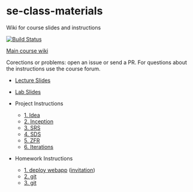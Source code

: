 # se-class-materials
Wiki for course slides and instructions 

[![Build Status](https://travis-ci.com/jce-il/se-class-materials.svg?token=A32fEPgKUvjwnDqzT4qn&branch=master)](https://travis-ci.com/jce-il/se-class-materials)

[Main course wiki](https://github.com/jce-il/se-class/wiki)

Corections or problems: open an issue or send a PR. For questions about the instructions use the course forum.

- [Lecture Slides](lecture/)
- [Lab Slides](lab/)

- Project Instructions
  - [1. Idea](docs/proj1-idea.md)
  - [2. Inception](docs/proj2-inception.md)
  - [3. SRS](docs/proj3-srs.md)
  - [4. SDS](docs/proj4-sds.md)
  - [5. ZFR](docs/proj5-zfr.md)
  - [6. Iterations](docs/proj1-iterations.md)

- Homework Instructions
  - [1. deploy webapp](docs/hw1-deploy-webapp.md) ([invitation](https://classroom.github.com/assignment-invitations/bcd5f121567d52e45feade01e0657519))
  - [2. git](docs/hw2-wireframing-angular.md)
  - [3. git](docs/hw3-git.md)

